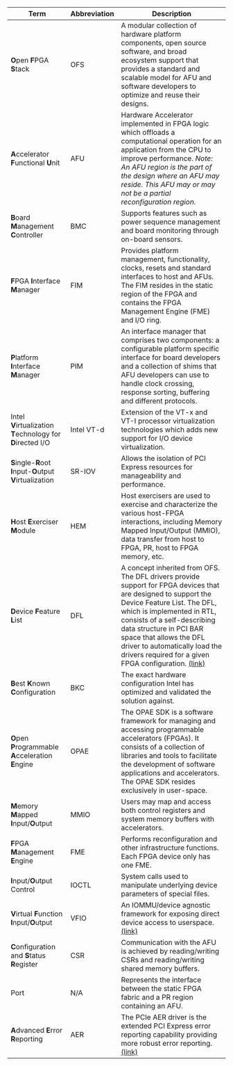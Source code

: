 | Term                                                         | Abbreviation | Description                                                  |
| ------------------------------------------------------------ | ------------ | ------------------------------------------------------------ |
| **O**pen **F**PGA **S**tack                                  | OFS          | A modular collection of hardware platform components, open source software, and broad ecosystem support that provides a standard and scalable model for AFU and software developers to optimize and reuse their designs. |
| **A**ccelerator **F**unctional **U**nit                      | AFU          | Hardware Accelerator implemented in FPGA logic which offloads a computational operation for an application from the CPU to improve performance.  *Note: An AFU region is the part of the design where an AFU may reside.  This AFU may or may not be a partial reconfiguration region.* |
| **B**oard **M**anagement **C**ontroller                      | BMC          | Supports features such as power sequence management and board monitoring through on-board sensors. |
| **F**PGA **I**nterface **M**anager                           | FIM          | Provides platform management, functionality, clocks, resets and standard interfaces to host and AFUs.  The FIM resides in the static region of the FPGA and contains the FPGA Management Engine (FME) and I/O ring. |
| **P**latform **I**nterface **M**anager                       | PIM          | An interface manager that comprises two components: a configurable platform specific interface for board developers and a collection of shims that AFU developers can use to handle clock crossing, response sorting, buffering and different protocols. |
| Intel **V**irtualization **T**echnology for **D**irected I/O | Intel VT-d   | Extension of the VT-x and VT-I processor virtualization technologies which adds new support for I/O device virtualization. |
| **S**ingle-**R**oot **I**nput-**O**utput **V**irtualization  | SR-IOV       | Allows the isolation of PCI Express resources for manageability and performance. |
| **H**ost **E**xerciser **M**odule                            | HEM          | Host exercisers are used to exercise and characterize the various host-FPGA interactions, including Memory Mapped Input/Output (MMIO), data transfer from host to FPGA, PR, host to FPGA memory, etc. |
| **D**evice **F**eature **L**ist                              | DFL          | A concept inherited from OFS. The DFL drivers provide support for FPGA devices that are designed to support the Device Feature List. The DFL, which is implemented in RTL, consists of a self-describing data structure in PCI BAR space that allows the DFL driver to automatically load the drivers required for a given FPGA configuration. [(link)](https://docs.kernel.org/fpga/dfl.html?highlight=sriov) |
| **B**est **K**nown **C**onfiguration                         | BKC          | The exact hardware configuration Intel has optimized and validated the solution against. |
| **O**pen **P**rogrammable **A**cceleration **E**ngine        | OPAE         | The OPAE SDK is a software framework for managing and accessing programmable accelerators (FPGAs). It consists of a collection of libraries and tools to facilitate the development of software applications and accelerators. The OPAE SDK resides exclusively in user-space. |
| **M**emory **M**apped **I**nput/**O**utput                   | MMIO         | Users may map and access both control registers and system memory buffers with accelerators. |
| **F**PGA **M**anagement **E**ngine                           | FME          | Performs reconfiguration and other infrastructure functions. Each FPGA device only has one FME. |
| **I**nput/**O**utput Control                                 | IOCTL        | System calls used to manipulate underlying device parameters of special files. |
| **V**irtual **F**unction **I**nput/**O**utput                | VFIO         | An IOMMU/device agnostic framework for exposing direct device access to userspace. [(link)](https://www.kernel.org/doc/html/latest/driver-api/vfio.html) |
| **C**onfiguration and **S**tatus **R**egister                | CSR          | Communication with the AFU is achieved by reading/writing CSRs and reading/writing shared memory buffers. |
| Port                                                         | N/A          | Represents the interface between the static FPGA fabric and a PR region containing an AFU. |
| **A**dvanced **E**rror **R**eporting                         | AER          | The PCIe AER driver is the extended PCI Express error reporting capability providing more robust error reporting. [(link)](https://docs.kernel.org/PCI/pcieaer-howto.html?highlight=aer) |
